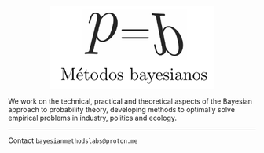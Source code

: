 <p align="center">
  <img src="https://raw.githubusercontent.com/MetodosBayesianos/static/main/logos/logo_cerca.png" style="width: 66%;"/>
</p>

We work on the technical, practical and theoretical aspects of the Bayesian approach to probability theory, developing methods to optimally solve empirical problems in industry, politics and ecology.

---

Contact `bayesianmethodslabs@proton.me`
